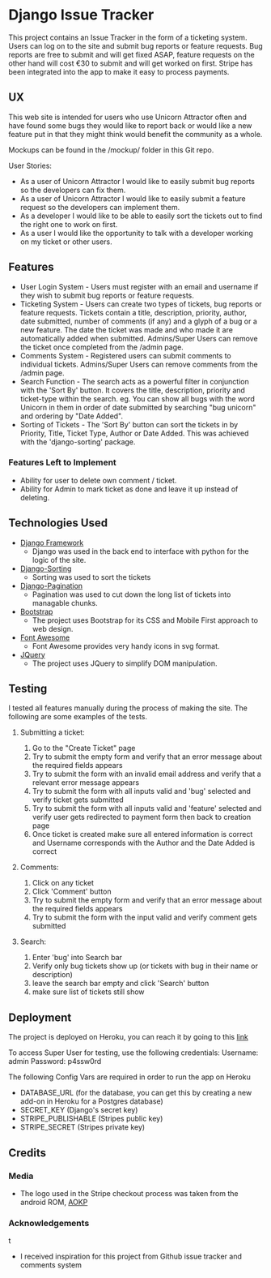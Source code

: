 # Django Issue Tracker

This project contains an Issue Tracker in the form of a ticketing system. Users can log on to the site and submit bug reports or feature requests.
Bug reports are free to submit and will get fixed ASAP, feature requests on the other hand will cost €30 to submit and will get worked on first.
Stripe has been integrated into the app to make it easy to process payments.
 
## UX
 
This web site is intended for users who use Unicorn Attractor often and have found some bugs they would like to report back or would like a new feature put in that they might think would benefit the community as a whole.

Mockups can be found in the /mockup/ folder in this Git repo.

User Stories:
- As a user of Unicorn Attractor I would like to easily submit bug reports so the developers can fix them.
- As a user of Unicorn Attractor I would like to easily submit a feature request so the developers can implement them.
- As a developer I would like to be able to easily sort the tickets out to find the right one to work on first.
- As a user I would like the opportunity to talk with a developer working on my ticket or other users.

## Features

- User Login System - Users must register with an email and username if they wish to submit bug reports or feature requests.
- Ticketing System - Users can create two types of tickets, bug reports or feature requests. Tickets contain a title, description, priority, author, date submitted, number of comments (if any) and a glyph of a bug or a new feature. The date the ticket was made and who made it are automatically added when submitted. Admins/Super Users can remove the ticket once completed from the /admin page.
- Comments System - Registered users can submit comments to individual tickets. Admins/Super Users can remove comments from the /admin page.
- Search Function - The search acts as a powerful filter in conjunction with the 'Sort By' button. It covers the title, description, priority and ticket-type within the search.
    eg. You can show all bugs with the word Unicorn in them in order of date submitted by searching "bug unicorn" and ordering by "Date Added".
- Sorting of Tickets - The 'Sort By' button can sort the tickets in by Priority, Title, Ticket Type, Author or Date Added. This was achieved with the 'django-sorting' package.

### Features Left to Implement
- Ability for user to delete own comment / ticket.
- Ability for Admin to mark ticket as done and leave it up instead of deleting.

## Technologies Used

- [Django Framework](https://jquery.com)
    - Django was used in the back end to interface with python for the logic of the site.
- [Django-Sorting](https://github.com/agiliq/django-sorting)
    - Sorting was used to sort the tickets
- [Django-Pagination](https://pypi.org/project/django-pagination/)
    - Pagination was used to cut down the long list of tickets into managable chunks.
- [Bootstrap](http://getbootstrap.com/)
    - The project uses Bootstrap for its CSS and Mobile First approach to web design.
- [Font Awesome](https://fontawesome.com/)
    - Font Awesome provides very handy icons in svg format.
- [JQuery](https://jquery.com)
    - The project uses JQuery to simplify DOM manipulation.

## Testing

I tested all features manually during the process of making the site.
The following are some examples of the tests.

1. Submitting a ticket:
    1. Go to the "Create Ticket" page
    2. Try to submit the empty form and verify that an error message about the required fields appears
    3. Try to submit the form with an invalid email address and verify that a relevant error message appears
    4. Try to submit the form with all inputs valid and 'bug' selected and verify ticket gets submitted
    5. Try to submit the form with all inputs valid and 'feature' selected and verify user gets redirected to payment form then back to creation page
    6. Once ticket is created make sure all entered information is correct and Username corresponds with the Author and the Date Added is correct

2. Comments:
    1. Click on any ticket
    2. Click 'Comment' button
    3. Try to submit the empty form and verify that an error message about the required fields appears
    4. Try to submit the form with the input valid and verify comment gets submitted

3. Search:
    1. Enter 'bug' into Search bar
    2. Verify only bug tickets show up (or tickets with bug in their name or description)
    3. leave the search bar empty and click 'Search' button
    4. make sure list of tickets still show

## Deployment

The project is deployed on Heroku, you can reach it by going to this [link](https://unicorn-issue-tracker.herokuapp.com/)

To access Super User for testing, use the following credentials:
Username: admin
Password: p4ssw0rd

The following Config Vars are required in order to run the app on Heroku
- DATABASE_URL (for the database, you can get this by creating a new add-on in Heroku for a Postgres database)
- SECRET_KEY (Django's secret key)
- STRIPE_PUBLISHABLE (Stripes public key)
- STRIPE_SECRET (Stripes private key)

## Credits

### Media
- The logo used in the Stripe checkout process was taken from the android ROM, [AOKP](https://aokp.co/)

### Acknowledgements
t
- I received inspiration for this project from Github issue tracker and comments system